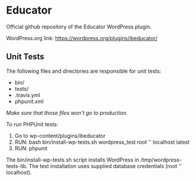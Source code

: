 # Educator

Official github repository of the Educator WordPress plugin.

WordPress.org link: https://wordpress.org/plugins/ibeducator/

## Unit Tests

The following files and directories are responsible for unit tests:
* bin/
* tests/
* .travis.yml
* phpunit.xml

*Make sure that those files won't go to production.*

To run PHPUnit tests:
1. Go to wp-content/plugins/ibeducator
2. RUN: bash bin/install-wp-tests.sh wordpress_test root '' localhost latest
3. RUN: phpunit

The bin/install-wp-tests.sh script installs WordPress in /tmp/wordpress-tests-lib. The test installation uses supplied database credentials (root '' localhost).